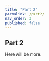 ```yaml
---
title: "Part 2"
permalink: /part2/
nav_order: 3
published: false
---
```


## Part 2

Here will be more.
